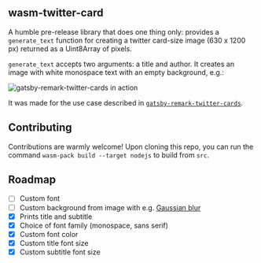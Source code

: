 ## wasm-twitter-card

A humble pre-release library that does one thing only: provides a `generate_text` function for creating a twitter card-size image (630 x 1200 px) returned as a Uint8Array of pixels.

`generate_text` accepts two arguments: a title and author. It creates an image with white monospace text with an empty background, e.g.:

![gatsby-remark-twitter-cards in action](https://i.imgur.com/UGFRs9g.png)

It was made for the use case described in [`gatsby-remark-twitter-cards`](https://github.com/alessbell/gatsby-remark-twitter-cards).

## Contributing

Contributions are warmly welcome! Upon cloning this repo, you can run the command `wasm-pack build --target nodejs` to build from `src`.

## Roadmap

- [ ] Custom font
- [ ] Custom background from image with e.g. [Gaussian blur](https://docs.rs/image/0.19.0/image/imageops/fn.blur.html)
- [x] Prints title and subtitle
- [x] Choice of font family (monospace, sans serif)
- [x] Custom font color
- [x] Custom title font size
- [x] Custom subtitle font size
